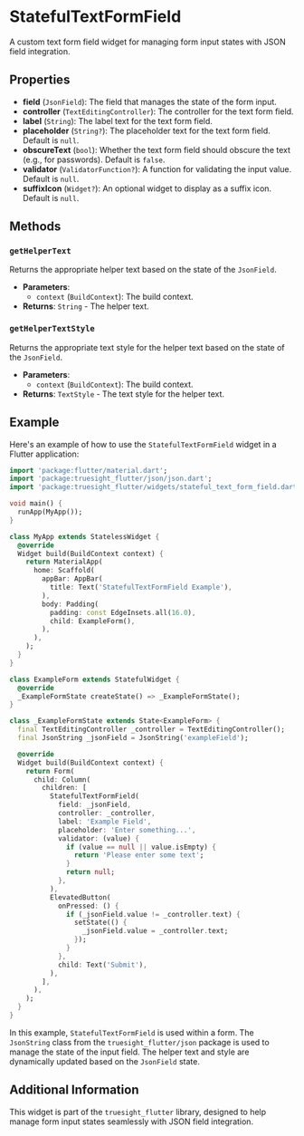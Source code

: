 # StatefulTextFormField

A custom text form field widget for managing form input states with JSON field integration.

## Properties

- **field** (`JsonField`): The field that manages the state of the form input.
- **controller** (`TextEditingController`): The controller for the text form field.
- **label** (`String`): The label text for the text form field.
- **placeholder** (`String?`): The placeholder text for the text form field. Default is `null`.
- **obscureText** (`bool`): Whether the text form field should obscure the text (e.g., for passwords). Default is `false`.
- **validator** (`ValidatorFunction?`): A function for validating the input value. Default is `null`.
- **suffixIcon** (`Widget?`): An optional widget to display as a suffix icon. Default is `null`.

## Methods

### `getHelperText`

Returns the appropriate helper text based on the state of the `JsonField`.

- **Parameters**:
  - `context` (`BuildContext`): The build context.
- **Returns**: `String` - The helper text.

### `getHelperTextStyle`

Returns the appropriate text style for the helper text based on the state of the `JsonField`.

- **Parameters**:
  - `context` (`BuildContext`): The build context.
- **Returns**: `TextStyle` - The text style for the helper text.

## Example

Here's an example of how to use the `StatefulTextFormField` widget in a Flutter application:

```dart
import 'package:flutter/material.dart';
import 'package:truesight_flutter/json/json.dart';
import 'package:truesight_flutter/widgets/stateful_text_form_field.dart';

void main() {
  runApp(MyApp());
}

class MyApp extends StatelessWidget {
  @override
  Widget build(BuildContext context) {
    return MaterialApp(
      home: Scaffold(
        appBar: AppBar(
          title: Text('StatefulTextFormField Example'),
        ),
        body: Padding(
          padding: const EdgeInsets.all(16.0),
          child: ExampleForm(),
        ),
      ),
    );
  }
}

class ExampleForm extends StatefulWidget {
  @override
  _ExampleFormState createState() => _ExampleFormState();
}

class _ExampleFormState extends State<ExampleForm> {
  final TextEditingController _controller = TextEditingController();
  final JsonString _jsonField = JsonString('exampleField');

  @override
  Widget build(BuildContext context) {
    return Form(
      child: Column(
        children: [
          StatefulTextFormField(
            field: _jsonField,
            controller: _controller,
            label: 'Example Field',
            placeholder: 'Enter something...',
            validator: (value) {
              if (value == null || value.isEmpty) {
                return 'Please enter some text';
              }
              return null;
            },
          ),
          ElevatedButton(
            onPressed: () {
              if (_jsonField.value != _controller.text) {
                setState(() {
                  _jsonField.value = _controller.text;
                });
              }
            },
            child: Text('Submit'),
          ),
        ],
      ),
    );
  }
}
```

In this example, `StatefulTextFormField` is used within a form. The `JsonString` class from the `truesight_flutter/json` package is used to manage the state of the input field. The helper text and style are dynamically updated based on the `JsonField` state.

## Additional Information

This widget is part of the `truesight_flutter` library, designed to help manage form input states seamlessly with JSON field integration.
